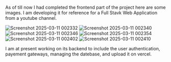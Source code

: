 As of till now I had completed the frontend part of the project here are some images. I am developing it for reference for a Full Stavk Web Application from a youtube channel.

![Screenshot 2025-03-11 002332](https://github.com/user-attachments/assets/8da5f198-9dc9-4435-98e5-256416639913)
![Screenshot 2025-03-11 002340](https://github.com/user-attachments/assets/1f71d692-8ad1-4884-8856-3e27c4310939)
![Screenshot 2025-03-11 002346](https://github.com/user-attachments/assets/140a3805-a93e-4f65-8c26-99c600c65e30)
![Screenshot 2025-03-11 002354](https://github.com/user-attachments/assets/654715b9-c713-484a-9e10-240813812845)
![Screenshot 2025-03-11 002402](https://github.com/user-attachments/assets/a77ee4cc-5f60-4fba-b975-9236c6743ced)
![Screenshot 2025-03-11 002410](https://github.com/user-attachments/assets/8129b156-d361-4e95-83c1-56ae24bcc01f)


I am at present working on its backend to include the user authentication, payement gateways, managing the datebase, and upload it on vercel.
